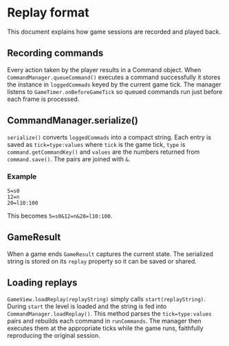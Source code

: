 # Replay format

This document explains how game sessions are recorded and played back.

## Recording commands

Every action taken by the player results in a Command object. When
`CommandManager.queueCommand()` executes a command successfully it
stores the instance in `loggedCommads` keyed by the current game tick.
The manager listens to `GameTimer.onBeforeGameTick` so queued commands
run just before each frame is processed.

## CommandManager.serialize()

`serialize()` converts `loggedCommads` into a compact string. Each entry
is saved as `tick=type:values` where `tick` is the game tick, `type` is
`command.getCommandKey()` and `values` are the numbers returned from
`command.save()`. The pairs are joined with `&`.

### Example

```
5=s0
12=n
20=l10:100
```

This becomes `5=s0&12=n&20=l10:100`.

## GameResult

When a game ends `GameResult` captures the current state. The serialized
string is stored on its `replay` property so it can be saved or shared.

## Loading replays

`GameView.loadReplay(replayString)` simply calls `start(replayString)`.
During `start` the level is loaded and the string is fed into
`CommandManager.loadReplay()`. This method parses the
`tick=type:values` pairs and rebuilds each command in `runCommands`.
The manager then executes them at the appropriate ticks while the game
runs, faithfully reproducing the original session.
